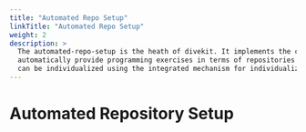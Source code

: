```yaml
---
title: "Automated Repo Setup"
linkTitle: "Automated Repo Setup"
weight: 2
description: >
  The automated-repo-setup is the heath of divekit. It implements the core set of features which are used to
  automatically provide programming exercises in terms of repositories on the platform Gitlab. Optionally, exercises
  can be individualized using the integrated mechanism for individualization.
---
```


# Automated Repository Setup
